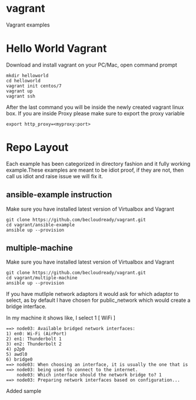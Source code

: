 # vagrant
Vagrant examples 

# Hello World Vagrant

Download and install vagrant on your PC/Mac, open command prompt

```
mkdir helloworld
cd helloworld
vagrant init centos/7
vagrant up
vagrant ssh
```

After the last command you will be inside the newly created vagrant linux box. If you are inside Proxy please make sure to export the proxy variable

```
export http_proxy=<myproxy:port>
```

# Repo Layout

Each example has been categorized in directory fashion and it fully working example.These examples are meant to be idiot proof, if they are not, then call us idiot and raise issue we will fix it.

## ansible-example instruction

Make sure you have installed latest version of Virtualbox and Vagrant
```
git clone https://github.com/becloudready/vagrant.git
cd vagrant/ansible-example
ansible up --provision
```

## multiple-machine

Make sure you have installed latest version of Virtualbox and Vagrant
```
git clone https://github.com/becloudready/vagrant.git
cd vagrant/multiple-machine
ansible up --provision
```
If you have mutliple network adaptors it would ask for which adaptor to select, as by default I have chosen for public_network which would create a bridge interface.

In my machine it shows like, I select 1 [ WiFi ]

```
==> node03: Available bridged network interfaces:
1) en0: Wi-Fi (AirPort)
2) en1: Thunderbolt 1
3) en2: Thunderbolt 2
4) p2p0
5) awdl0
6) bridge0
==> node03: When choosing an interface, it is usually the one that is
==> node03: being used to connect to the internet.
    node03: Which interface should the network bridge to? 1
==> node03: Preparing network interfaces based on configuration...
```
Added sample
